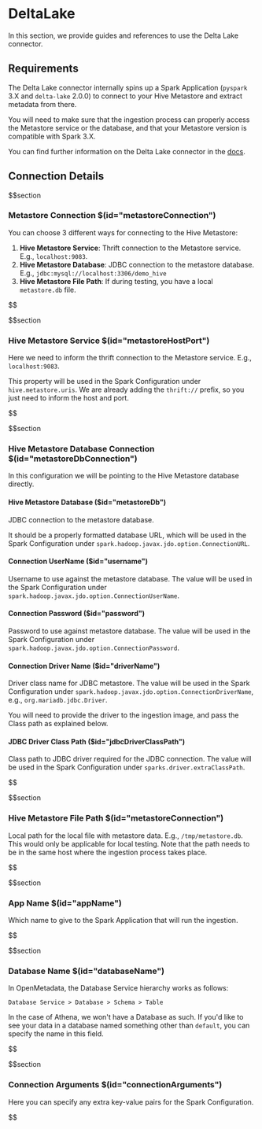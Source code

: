 # DeltaLake

In this section, we provide guides and references to use the Delta Lake connector.

## Requirements

The Delta Lake connector internally spins up a Spark Application (`pyspark` 3.X and `delta-lake` 2.0.0) to connect to
your Hive Metastore and extract metadata from there.

You will need to make sure that the ingestion process can properly access the Metastore service or the database, and that
your Metastore version is compatible with Spark 3.X.

You can find further information on the Delta Lake connector in the [docs](https://docs.open-metadata.org/connectors/database/deltalake).

## Connection Details

$$section
### Metastore Connection $(id="metastoreConnection")

You can choose 3 different ways for connecting to the Hive Metastore:
1. **Hive Metastore Service**: Thrift connection to the Metastore service. E.g., `localhost:9083`.
2. **Hive Metastore Database**: JDBC connection to the metastore database. E.g., `jdbc:mysql://localhost:3306/demo_hive`
3. **Hive Metastore File Path**: If during testing, you have a local `metastore.db` file.

$$

$$section
### Hive Metastore Service $(id="metastoreHostPort")

Here we need to inform the thrift connection to the Metastore service. E.g., `localhost:9083`.

This property will be used in the Spark Configuration under `hive.metastore.uris`. We are already
adding the `thrift://` prefix, so you just need to inform the host and port.

$$

$$section
### Hive Metastore Database Connection $(id="metastoreDbConnection")

In this configuration we will be pointing to the Hive Metastore database directly.

#### Hive Metastore Database ($id="metastoreDb")

JDBC connection to the metastore database.

It should be a properly formatted database URL, which will be used in the Spark Configuration under `spark.hadoop.javax.jdo.option.ConnectionURL`.

#### Connection UserName ($id="username")

Username to use against the metastore database. The value will be used in the Spark Configuration under `spark.hadoop.javax.jdo.option.ConnectionUserName`.

#### Connection Password ($id="password")

Password to use against metastore database. The value will be used in the Spark Configuration under `spark.hadoop.javax.jdo.option.ConnectionPassword`.

#### Connection Driver Name ($id="driverName")

Driver class name for JDBC metastore. The value will be used in the Spark Configuration under `spark.hadoop.javax.jdo.option.ConnectionDriverName`,
e.g., `org.mariadb.jdbc.Driver`.

You will need to provide the driver to the ingestion image, and pass the Class path as explained below.

#### JDBC Driver Class Path ($id="jdbcDriverClassPath")

Class path to JDBC driver required for the JDBC connection. The value will be used in the Spark Configuration under `sparks.driver.extraClassPath`.

$$

$$section
### Hive Metastore File Path $(id="metastoreConnection")

Local path for the local file with metastore data. E.g., `/tmp/metastore.db`. This would only be applicable for local
testing. Note that the path needs to be in the same host where the ingestion process takes place.

$$

$$section
### App Name $(id="appName")

Which name to give to the Spark Application that will run the ingestion.

$$

$$section
### Database Name $(id="databaseName")

In OpenMetadata, the Database Service hierarchy works as follows:

```
Database Service > Database > Schema > Table
```

In the case of Athena, we won't have a Database as such. If you'd like to see your data in a database
named something other than `default`, you can specify the name in this field.

$$

$$section
### Connection Arguments $(id="connectionArguments")

Here you can specify any extra key-value pairs for the Spark Configuration.

$$
